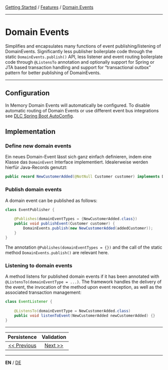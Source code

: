 [Getting Started](../index_en.md) / [Features](../guides/features_en.md) / [Domain Events](domain_events_en.md)

---

# Domain Events

Simplifies and encapsulates many functions of event publishing/listening of DomainEvents.
Significantly less publisher boilerplate code through the static `DomainEvents.publish()` API, less listener and event 
routing boilerplate code through `@ListensTo` annotation and optionally support for Spring or JTA based transaction 
handling and support for “transactional outbox” pattern for better publishing of DomainEvents.

---
## Configuration
In Memory Domain Events will automatically be configured. 
To disable automatic routing of Domain Events or use different event bus integrations  
see [DLC Spring Boot AutoConfig](./../../../dlc-spring-boot-autoconfig/readme.md).

## Implementation 

### Define new domain events
Ein neues Domain-Event lässt sich ganz einfach definieren, indem eine Klasse das `DomainEvent` Interface implementiert.
Idealerweise werden hierfür Java-Records genutzt:

```Java
public record NewCustomerAdded(@NotNull Customer customer) implements DomainEvent {}
```

### Publish domain events
A domain event can be published as follows:

```Java
class EventPublisher {
    
    @Publishes(domainEventTypes = {NewCustomerAdded.class})
    public void publishEvent(Customer customer) {
        DomainEvents.publish(new NewCustomerAdded(addedCustomer));
    }
}
```

The annotation `@Publishes(domainEventTypes = {})` and the call of the static method `DomainEvents.publish()` are relevant here.


### Listening to domain events
A method listens for published domain events if it has been annotated with `@ListensTo(domainEventType = ...)`.
The framework handles the delivery of the event, the invocation of the method upon event reception, as well as the associated transaction management:

```Java
class EventListener {
    
    @ListensTo(domainEventType = NewCustomerAdded.class)
    public void listenToEvent(NewCustomerAdded newCustomerAdded) {}
}
```

---

|          **Persistence**          |           **Validation**            |
|:---------------------------------:|:-----------------------------------:|
| [<< Previous](persistence_en.md)  | [Next >>](validation_support_en.md) |

---

**EN** / [DE](../../german/features/domain_events_de.md)
